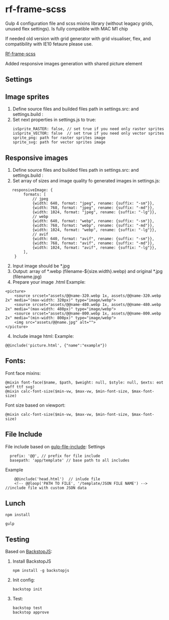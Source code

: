 # rf-frame-scss

Gulp 4 configuration file and scss mixins library (without leagacy grids, unused flex settings). 
Is fully compatible with MAC M1 chip

If needed old version with grid generator with grid visualiser, flex, and compatibility with IE10 fetaure please use.

[Rf-frame-scss](https://github.com/oliynykroman/rf-frame-scss)

Added responsive images generation with shared picture element

## Settings

## Image sprites
1. Define source files and builded files path in  settings.src: and settings.build :
2. Set next properties in settings.js to true:
    ```
    isSprite_RASTER: false, // set true if you need only raster sprites
    isSprite_VECTOR: false  // set true if you need only vector sprites
    sprite_png: path for raster sprites image 
    sprite_svg: path for vector sprites image 
    ```
## Responsive images
1. Define source files and builded files path in  settings.src: and settings.build :
2. Set array of sizes and image quality fo generated images in settings.js:
```
   responsiveImage: {
        formats: [
            // jpeg
            {width: 640, format: "jpeg", rename: {suffix: "-sm"}},
            {width: 768, format: "jpeg", rename: {suffix: "-md"}},
            {width: 1024, format: "jpeg", rename: {suffix: "-lg"}},
            // webp
            {width: 640, format: "webp", rename: {suffix: "-sm"}},
            {width: 768, format: "webp", rename: {suffix: "-md"}},
            {width: 1024, format: "webp", rename: {suffix: "-lg"}},
            // avif
            {width: 640, format: "avif", rename: {suffix: "-sm"}},
            {width: 768, format: "avif", rename: {suffix: "-md"}},
            {width: 1024, format: "avif", rename: {suffix: "-lg"}},
        ],
    }
```
2. Input image should be *.jpg
2. Output: array of *.webp (filename-${size.width}.webp) and original *.jpg  (filename.jpg) 
3. Prepare your image .html
Example:
```
<picture>
    <source srcset="assets/@@name-320.webp 1x, assets/@@name-320.webp 2x" media="(max-width: 320px)" type="image/webp">
    <source srcset="assets/@@name-480.webp 1x, assets/@@name-480.webp 2x" media="(max-width: 480px)" type="image/webp">
    <source srcset="assets/@@name-800.webp 1x, assets/@@name-800.webp 2x" media="(min-width: 800px)" type="image/webp">
    <img src="assets/@@name.jpg" alt="">
</picture>
```
4. Include image html:
Example:
```
@@include('picture.html', {"name":"example"})
```

## Fonts:
Font face mixins:
```
@mixin font-face($name, $path, $weight: null, $style: null, $exts: eot woff ttf svg)
@mixin calc-font-size($min-vw, $max-vw, $min-font-size, $max-font-size)
```
Font size based on viewport:
```
@mixin calc-font-size($min-vw, $max-vw, $min-font-size, $max-font-size) 
```

## File Include
File include based on  [gulp-file-include](https://www.npmjs.com/package/gulp-file-include): 
Settings
```
  prefix: '@@', // prefix for file include 
  basepath: 'app/template' // base path to all includes
```
Example 
```
    @@include('head.html')  // inlude file
    <!-- @@loop('PATH TO FILE', '/template/JSON FILE NAME') --> //include file with custom JSON data
```

## Lunch
```
npm install
```
```
gulp
```
## Testing
Based on [BackstopJS](https://github.com/garris/BackstopJS): 
1. Install BackstopJS
    ```
    npm install -g backstopjs
    ```

2. Init config:
    ```
    backstop init
    ```

3. Test:
    ```
    backstop test
    backstop approve
    ```
